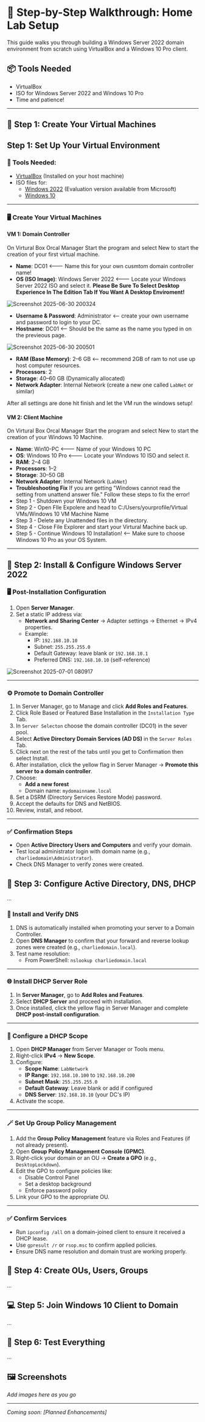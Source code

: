 # 📝 Step-by-Step Walkthrough: Home Lab Setup

This guide walks you through building a Windows Server 2022 domain environment from scratch using VirtualBox and a Windows 10 Pro client.

## 📦 Tools Needed
- VirtualBox
- ISO for Windows Server 2022 and Windows 10 Pro
- Time and patience! 

---

## 🔧 Step 1: Create Your Virtual Machines
## Step 1: Set Up Your Virtual Environment

### 🧰 Tools Needed:
- [VirtualBox](https://www.virtualbox.org/) (Installed on your host machine)
- ISO files for:
  - <a href="https://www.microsoft.com/en-us/evalcenter/download-windows-server-2022?msockid=00069a2577c2606a3b858ff7769561ac" target="_blank" rel="noopener noreferrer">Windows 2022</a> (Evaluation version available from Microsoft)
  - <a href="https://www.microsoft.com/en-us/software-download/windows10?msockid=00069a2577c2606a3b858ff7769561ac" target="_blank" rel="noopener noreferrer">Windows 10</a>

---

### 🖥️ Create Your Virtual Machines

#### VM 1: Domain Controller
On Virtural Box Orcal Manager Start the program and select New to start the creation of your first virtual machine.

- **Name**: DC01 <--- Name this for your own cusmtom domain controller name!
- **OS (ISO Image)**: Windows Server 2022 <--- Locate your Windows Server 2022 ISO and select it.
**Please Be Sure To Select Desktop Experience In The Edition Tab If You Want A Desktop Enviroment!**

![Screenshot 2025-06-30 200324](https://github.com/user-attachments/assets/97748b96-5475-439b-93fe-a341a19f6b84)

- **Username & Password**: Administrator <-- create your own username and password to login to your DC.
- **Hostname**: DC01 <-- Should be the same as the name you typed in on the previeous page.

![Screenshot 2025-06-30 200501](https://github.com/user-attachments/assets/22555490-7682-4f9a-bbbe-00ad4a5b0bca)

- **RAM (Base Memory)**: 2–6 GB <-- recommend 2GB of ram to not use up host computer resources.
- **Processors**: 2
- **Storage**: 40–60 GB (Dynamically allocated)
- **Network Adapter**: Internal Network (create a new one called `LabNet` or similar)

After all settings are done hit finish and let the VM run the windows setup! 

#### VM 2: Client Machine
On Virtural Box Orcal Manager Start the program and select New to start the creation of your Windows 10 Machine.

- **Name**: Win10-PC <--- Name of your Windows 10 PC
- **OS**: Windows 10 Pro <--- Locate your Windows 10 ISO and select it.
- **RAM**: 2–4 GB
- **Processors**: 1–2
- **Storage**: 30–50 GB
- **Network Adapter**: Internal Network (`LabNet`)
- **Troubleshooting Fix** If you are getting "Windows cannot read the <ProductKey> setting from unattend answer file." Follow these steps to fix the error!
- Step 1 - Shutdown your Windows 10 VM
- Step 2 - Open FIle Expolere and head to C:/Users/yourprofile/Virtual VMs/Windows 10 VM Machine Name
- Step 3 - Delete any Unattended files in the directory.
- Step 4 - Close File Explorer and start your Virtural Machine back up.
- Step 5 - Continue Windows 10 Installation! <-- Make sure to choose Windows 10 Pro as your OS System.

---

## 🔐 Step 2: Install & Configure Windows Server 2022

### 🖥️ Post-Installation Configuration
1. Open **Server Manager**.
2. Set a static IP address via:
   - **Network and Sharing Center** → Adapter settings → Ethernet → IPv4 properties.
   - Example:  
     - IP: `192.168.10.10`  
     - Subnet: `255.255.255.0`  
     - Default Gateway: leave blank or `192.168.10.1`  
     - Preferred DNS: `192.168.10.10` (self-reference)

![Screenshot 2025-07-01 080917](https://github.com/user-attachments/assets/2d378377-72bb-4dff-a650-0825d6cb4052)


---

### ⚙️ Promote to Domain Controller
1. In Server Manager,  go to Manage and click **Add Roles and Features**.
3. Click Role Based or Featured Base Installation in the `Installation Type` Tab.
4. In `Server Selecton` choose the domain controller (DC01) in the sever pool.
5. Select **Active Directory Domain Services (AD DS)** in the `Server Roles` Tab.
6. Click next on the rest of the tabs until you get to Confirmation then select Install.
7. After installation, click the yellow flag in Server Manager → **Promote this server to a domain controller**.
8. Choose:
   - **Add a new forest**
   - Domain name: `mydomainname.local`
9. Set a DSRM (Directory Services Restore Mode) password.
10. Accept the defaults for DNS and NetBIOS.
11. Review, install, and reboot.

---

### ✅ Confirmation Steps
- Open **Active Directory Users and Computers** and verify your domain.
- Test local administrator login with domain name (e.g., `charliedomain\Administrator`).
- Check DNS Manager to verify zones were created.

## 🧠 Step 3: Configure Active Directory, DNS, DHCP
...

### 📡 Install and Verify DNS
1. DNS is automatically installed when promoting your server to a Domain Controller.
2. Open **DNS Manager** to confirm that your forward and reverse lookup zones were created (e.g., `charliedomain.local`).
3. Test name resolution:
   - From PowerShell: `nslookup charliedomain.local`

---

### 🌐 Install DHCP Server Role
1. In **Server Manager**, go to **Add Roles and Features**.
2. Select **DHCP Server** and proceed with installation.
3. Once installed, click the yellow flag in Server Manager and complete **DHCP post-install configuration**.

---

### 🧭 Configure a DHCP Scope
1. Open **DHCP Manager** from Server Manager or Tools menu.
2. Right-click **IPv4** → **New Scope**.
3. Configure:
   - **Scope Name**: `LabNetwork`
   - **IP Range**: `192.168.10.100` to `192.168.10.200`
   - **Subnet Mask**: `255.255.255.0`
   - **Default Gateway**: Leave blank or add if configured
   - **DNS Server**: `192.168.10.10` (your DC's IP)
4. Activate the scope.

---

### 🪄 Set Up Group Policy Management
1. Add the **Group Policy Management** feature via Roles and Features (if not already present).
2. Open **Group Policy Management Console (GPMC)**.
3. Right-click your domain or an OU → **Create a GPO** (e.g., `DesktopLockdown`).
4. Edit the GPO to configure policies like:
   - Disable Control Panel
   - Set a desktop background
   - Enforce password policy
5. Link your GPO to the appropriate OU.

---

### ✅ Confirm Services
- Run `ipconfig /all` on a domain-joined client to ensure it received a DHCP lease.
- Use `gpresult /r` or `rsop.msc` to confirm applied policies.
- Ensure DNS name resolution and domain trust are working properly.

## 👥 Step 4: Create OUs, Users, Groups
...

## 💻 Step 5: Join Windows 10 Client to Domain
...

## 🧪 Step 6: Test Everything
...

## 🖼️ Screenshots
*Add images here as you go*

---

*Coming soon: [Planned Enhancements]*
